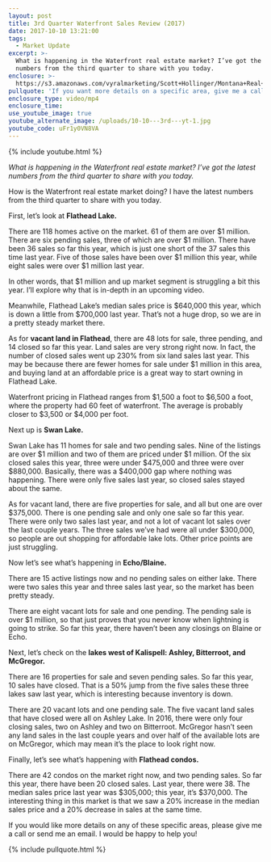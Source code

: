 ```yaml
---
layout: post
title: 3rd Quarter Waterfront Sales Review (2017)
date: 2017-10-10 13:21:00
tags:
  - Market Update
excerpt: >-
  What is happening in the Waterfront real estate market? I’ve got the latest
  numbers from the third quarter to share with you today.
enclosure: >-
  https://s3.amazonaws.com/vyralmarketing/Scott+Hollinger/Montana+Real+Estate++The+Hollinger+Team+3rd+quarter+report+from+the+Waterfront.mp4
pullquote: 'If you want more details on a specific area, give me a call.'
enclosure_type: video/mp4
enclosure_time:
use_youtube_image: true
youtube_alternate_image: /uploads/10-10---3rd---yt-1.jpg
youtube_code: uFr1y0VN8VA
---
```



{% include youtube.html %}

*What is happening in the Waterfront real estate market? I’ve got the latest numbers from the third quarter to share with you today.*

How is the Waterfront real estate market doing? I have the latest numbers from the third quarter to share with you today.

First, let’s look at **Flathead Lake.**

There are 118 homes active on the market. 61 of them are over $1 million. There are six pending sales, three of which are over $1 million. There have been 36 sales so far this year, which is just one short of the 37 sales this time last year. Five of those sales have been over $1 million this year, while eight sales were over $1 million last year.

In other words, that $1 million and up market segment is struggling a bit this year. I’ll explore why that is in-depth in an upcoming video.

Meanwhile, Flathead Lake’s median sales price is $640,000 this year, which is down a little from $700,000 last year. That’s not a huge drop, so we are in a pretty steady market there.

As for **vacant land in Flathead**, there are 48 lots for sale, three pending, and 14 closed so far this year. Land sales are very strong right now. In fact, the number of closed sales went up 230% from six land sales last year. This may be because there are fewer homes for sale under $1 million in this area, and buying land at an affordable price is a great way to start owning in Flathead Lake.

Waterfront pricing in Flathead ranges from $1,500 a foot to $6,500 a foot, where the property had 60 feet of waterfront. The average is probably closer to $3,500 or $4,000 per foot.

Next up is **Swan Lake.**

Swan Lake has 11 homes for sale and two pending sales. Nine of the listings are over $1 million and two of them are priced under $1 million. Of the six closed sales this year, three were under $475,000 and three were over $880,000. Basically, there was a $400,000 gap where nothing was happening. There were only five sales last year, so closed sales stayed about the same.

As for vacant land, there are five properties for sale, and all but one are over $375,000. There is one pending sale and only one sale so far this year. There were only two sales last year, and not a lot of vacant lot sales over the last couple years. The three sales we’ve had were all under $300,000, so people are out shopping for affordable lake lots. Other price points are just struggling.

Now let’s see what’s happening in **Echo/Blaine.**

There are 15 active listings now and no pending sales on either lake. There were two sales this year and three sales last year, so the market has been pretty steady.

There are eight vacant lots for sale and one pending. The pending sale is over $1 million, so that just proves that you never know when lightning is going to strike. So far this year, there haven’t been any closings on Blaine or Echo.

Next, let’s check on the **lakes west of Kalispell: Ashley, Bitterroot, and McGregor.**

There are 16 properties for sale and seven pending sales. So far this year, 10 sales have closed. That is a 50% jump from the five sales these three lakes saw last year, which is interesting because inventory is down.

There are 20 vacant lots and one pending sale. The five vacant land sales that have closed were all on Ashley Lake. In 2016, there were only four closing sales, two on Ashley and two on Bitterroot. McGregor hasn’t seen any land sales in the last couple years and over half of the available lots are on McGregor, which may mean it’s the place to look right now.

Finally, let’s see what’s happening with **Flathead condos.**

There are 42 condos on the market right now, and two pending sales. So far this year, there have been 20 closed sales. Last year, there were 38. The median sales price last year was $305,000; this year, it’s $370,000. The interesting thing in this market is that we saw a 20% increase in the median sales price and a 20% decrease in sales at the same time.

If you would like more details on any of these specific areas, please give me a call or send me an email. I would be happy to help you!

{% include pullquote.html %}